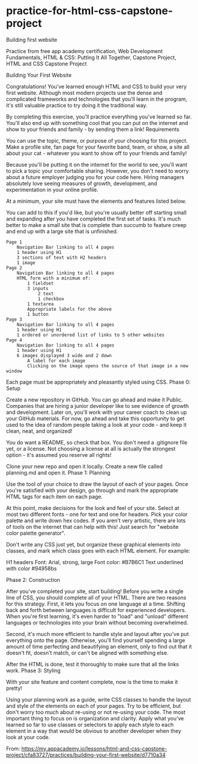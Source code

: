 # practice-for-html-css-capstone-project
Building first website

Practice from free app academy certification, Web Development Fundamentals, HTML & CSS: Putting It All Together, Capstone Project, HTML and CSS Capstone Project

Building Your First Website

Congratulations! You've learned enough HTML and CSS to build your very first website. Although most modern projects use the dense and complicated frameworks and technologies that you'll learn in the program, it's still valuable practice to try doing it the traditional way.

By completing this exercise, you'll practice everything you've learned so far. You'll also end up with something cool that you can put on the internet and show to your friends and family - by sending them a link!
Requirements

You can use the topic, theme, or purpose of your choosing for this project. Make a profile site, fan page for your favorite band, team, or show, a site all about your cat - whatever you want to show off to your friends and family!

Because you'll be putting it on the internet for the world to see, you'll want to pick a topic your comfortable sharing. However, you don't need to worry about a future employer judging you for your code here. Hiring managers absolutely love seeing measures of growth, development, and experimentation in your online profile.

At a minimum, your site must have the elements and features listed below.

You can add to this if you'd like, but you're usually better off starting small and expanding after you have completed the first set of tasks. It's much better to make a small site that is complete than succumb to feature creep and end up with a large site that is unfinished.

    Page 1
        Navigation Bar linking to all 4 pages
        1 header using H1
        3 sections of text with H2 headers
        1 image
    Page 2
        Navigation Bar linking to all 4 pages
        HTML form with a minimum of:
            1 fieldset
            3 inputs
                2 text
                1 checkbox
            1 textarea
            Appropriate labels for the above
            1 button
    Page 3
        Navigation Bar linking to all 4 pages
        1 header using H1
        1 ordered or unordered list of links to 5 other websites
    Page 4
        Navigation Bar linking to all 4 pages
        1 header using H1
        6 images displayed 3 wide and 2 down
            A label for each image
            Clicking on the image opens the source of that image in a new window

Each page must be appropriately and pleasantly styled using CSS.
Phase 0: Setup

Create a new repository in GitHub. You can go ahead and make it Public. Companies that are hiring a junior developer like to see evidence of growth and development. Later on, you'll work with your career coach to clean up your GitHub materials. For now, go ahead and take this opportunity to get used to the idea of random people taking a look at your code - and keep it clean, neat, and organized!

You do want a README, so check that box. You don't need a .gitignore file yet, or a license. Not choosing a license at all is actually the strongest option - it's assumed you reserve all rights!

Clone your new repo and open it locally. Create a new file called planning.md and open it.
Phase 1: Planning

Use the tool of your choice to draw the layout of each of your pages. Once you're satisfied with your design, go through and mark the appropriate HTML tags for each item on each page.

At this point, make decisions for the look and feel of your site. Select at most two different fonts - one for text and one for headers. Pick your color palette and write down hex codes. If you aren't very artistic, there are lots of tools on the internet that can help with this! Just search for "website color palette generator".

Don't write any CSS just yet, but organize these graphical elements into classes, and mark which class goes with each HTML element. For example:

H1 headers
Font:  Arial, strong, large
Font color: #B7B6C1
Text underlined with color #94958bs

Phase 2: Construction

After you've completed your site, start building! Before you write a single line of CSS, you should complete all of your HTML. There are two reasons for this strategy. First, it lets you focus on one language at a time. Shifting back and forth between languages is difficult for experienced developers. When you're first learning, it's even harder to "load" and "unload" different languages or technologies into your brain without becoming overwhelmed.

Second, it's much more efficient to handle style and layout after you've put everything onto the page. Otherwise, you'll find yourself spending a large amount of time perfecting and beautifying an element, only to find out that it doesn't fit, doesn't match, or can't be aligned with something else.

After the HTML is done, test it thoroughly to make sure that all the links work.
Phase 3: Styling

With your site feature and content complete, now is the time to make it pretty!

Using your planning work as a guide, write CSS classes to handle the layout and style of the elements on each of your pages. Try to be efficient, but don't worry too much about re-using or not re-using your code. The most important thing to focus on is organization and clarity. Apply what you've learned so far to use classes or selectors to apply each style to each element in a way that would be obvious to another developer when they look at your code.

From: https://my.appacademy.io/lessons/html-and-css-capstone-project/cfa83727/practices/building-your-first-website/d7710a34
